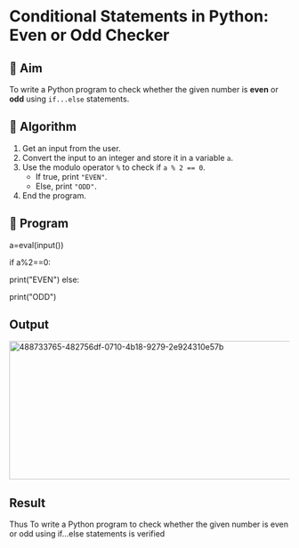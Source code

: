 # Conditional Statements in Python: Even or Odd Checker

## 🎯 Aim
To write a Python program to check whether the given number is **even** or **odd** using `if...else` statements.

## 🧠 Algorithm
1. Get an input from the user.
2. Convert the input to an integer and store it in a variable `a`.
3. Use the modulo operator `%` to check if `a % 2 == 0`.
   - If true, print `"EVEN"`.
   - Else, print `"ODD"`.
4. End the program.

## 🧾 Program

a=eval(input())

if a%2==0:

print("EVEN") else:

print("ODD")

## Output
<img width="784" height="249" alt="488733765-482756df-0710-4b18-9279-2e924310e57b" src="https://github.com/user-attachments/assets/6c635898-caae-4670-9bbb-c9210afc2b2d" />


## Result
Thus To write a Python program to check whether the given number is even or odd using if...else statements is verified
